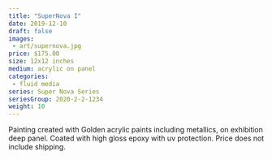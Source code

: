 ```yaml
---
title: "SuperNova I"
date: 2019-12-10
draft: false
images:
 - art/supernova.jpg
price: $175.00 
size: 12x12 inches
medium: acrylic on panel
categories:
 - fluid media
series: Super Nova Series
seriesGroup: 2020-2-2-1234
weight: 10
---
```


Painting created with Golden acrylic paints including metallics, on exhibition deep panel. Coated with high gloss epoxy with uv protection. Price does not include shipping.
